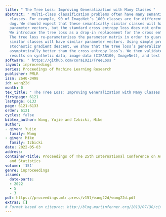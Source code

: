 ```yaml
---
title: " The Tree Loss: Improving Generalization with Many Classes "
abstract: " Multi-class classification problems often have many semantically similar
  classes. For example, 90 of ImageNet’s 1000 classes are for different breeds of
  dog. We should expect that these semantically similar classes will have similar
  parameter vectors, but the standard cross entropy loss does not enforce this constraint.
  We introduce the tree loss as a drop-in replacement for the cross entropy loss.
  The tree loss re-parameterizes the parameter matrix in order to guarantee that semantically
  similar classes will have similar parameter vectors. Using simple properties of
  stochastic gradient descent, we show that the tree loss’s generalization error is
  asymptotically better than the cross entropy loss’s. We then validate these theoretical
  results on synthetic data, image data (CIFAR100, ImageNet), and text data (Twitter). "
software: " https://github.com/cora1021/TreeLoss "
layout: inproceedings
series: Proceedings of Machine Learning Research
publisher: PMLR
issn: 2640-3498
id: wang22d
month: 0
tex_title: " The Tree Loss: Improving Generalization with Many Classes "
firstpage: 6121
lastpage: 6133
page: 6121-6133
order: 6121
cycles: false
bibtex_author: Wang, Yujie and Izbicki, Mike
author:
- given: Yujie
  family: Wang
- given: Mike
  family: Izbicki
date: 2022-05-03
address:
container-title: Proceedings of The 25th International Conference on Artificial Intelligence
  and Statistics
volume: '151'
genre: inproceedings
issued:
  date-parts:
  - 2022
  - 5
  - 3
pdf: https://proceedings.mlr.press/v151/wang22d/wang22d.pdf
extras: []
# Format based on citeproc: http://blog.martinfenner.org/2013/07/30/citeproc-yaml-for-bibliographies/
---
```

